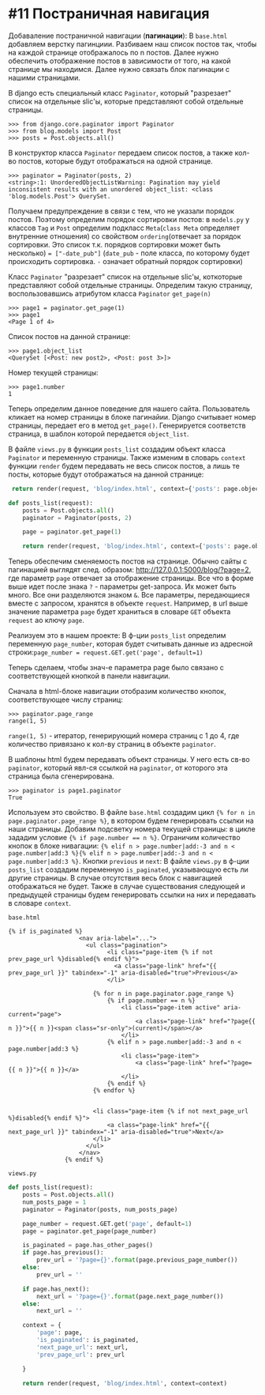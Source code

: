 # #11 Постраничная навигация
Добаваление постраничной навигации (**пагинации**):
В `base.html` добавляем верстку пагинциии. Разбиваем наш список постов так, чтобы на каждой странице отображалось по n постов. Далее нужно обеспечить отображение постов в зависимости от того, на какой странице мы находимся. Далее нужно связать блок пагинации с нашими страницами.

В django есть специальный класс `Paginator`, который "разрезает" список на отдельные slic'ы, которые представляют собой отдельные страницы.
```
>>> from django.core.paginator import Paginator
>>> from blog.models import Post
>>> posts = Post.objects.all()
```
В конструктор класса `Paginator` передаем список постов, а также кол-во постов, которые будут отображаться на одной странице.
```
>>> paginator = Paginator(posts, 2)
<string>:1: UnorderedObjectListWarning: Pagination may yield inconsistent results with an unordered object_list: <class 'blog.models.Post'> QuerySet.
```
Получаем предупреждение в связи с тем, что не указали порядок постов. Поэтому определим порядок сортировки постов: в `models.py` у классов `Tag` и `Post` определим подкласс `Meta`(`class Meta` определяет внутренние отношения) со свойством `ordering`(отвечает за порядок сортировки. Это список т.к. порядков сортировки может быть несколько) `= ["-date_pub"]` (`date_pub` - поле класса,
по которому будет происходить сортировка. `-` означает обратный порядок сортировки)

Класс `Paginator` "разрезает" список на отдельные slic'ы, коткоторые представляют собой отдельные страницы.
Определим такую страницу, воспользовавшись атрибутом класса `Paginator` `get_page(n)`
```
>>> page1 = paginator.get_page(1)
>>> page1
<Page 1 of 4>
```
Список постов на данной странице:
```
>>> page1.object_list
<QuerySet [<Post: new post2>, <Post: post 3>]>
```
Номер текущей страницы:
```
>>> page1.number
1
```

Теперь определим данное поведение для нашего сайта. Пользователь кликает на номер страницы в блоке пагинайии. Django считывает номер страницы, передает его в метод `get_page()`. Генерируется соответств страница, в шаблон которой передается `object_list`.

В файле `views.py` в функции `posts_list` создадим объект класса `Paginator` и переменную страницы.
Также изменим в словарь `context` функции `render` будем передавать не весь список постов, а лишь те посты, которые будут
отображаться на данной странице:
```python
 return render(request, 'blog/index.html', context={'posts': page.object_list})
```

```python
def posts_list(request):
    posts = Post.objects.all()
    paginator = Paginator(posts, 2)

    page = paginator.get_page(1)

    return render(request, 'blog/index.html', context={'posts': page.object_list})
```

Теперь обеспечим сменяемость постов на странице.
Обычно сайты с пагинацией выглядят след. образом:
http://127.0.0.1:5000/blog/?page=2, где параметр `page` отвечает за отображение страницы. Все что в форме выше идет после знака `?` - параметры get-запроса. Их может быть много. Все они разделяются знаком `&`. Все параметры, передающиеся вместе с запросом, хранятся в объекте `request`. Например, в url выше значение параметра `page` будет храниться в словаре `GET` объекта `request` ао ключу `page`.

Реализуем это в нашем проекте:
В ф-ции `posts_list` определим переменную `page_number`, которая будет считывать данные из адресной строки:`page_number = request.GET.get('page', default=1)`

Теперь сделаем, чтобы знач-е параметра page было связано с соответствующей кнопкой в панели навигации.

Сначала в html-блоке навигации отобразим количество кнопок, соответствующее числу страниц:
```
>>> paginator.page_range
range(1, 5)
``` 

`range(1, 5)` - итератор, генерирующий номера страниц с 1 до 4, где количество привязано к кол-ву страниц в объекте `paginator`.

В шаблоны html будем передавать объект страницы. У него есть св-во `paginator`, который явл-ся ссылкой на `paginator`, от которого эта страница была сгенерирована.
```
>>> paginator is page1.paginator
True
```
Используем это свойство. 
В файле `base.html` создадим цикл `{% for n in page.paginator.page_range %}`, в котором будем генерировать ссылки на наши страницы. Добавим подсветку номера текущей страницы: в цикле зададим условие `{% if page.number == n %}`. Ограничим количество кнопок в блоке нивагации: `{% elif n > page.number|add:-3 and n < page.number|add:3 %}{% elif n > page.number|add:-3 and n < page.number|add:3 %}`. Кнопки `previous` и `next`: В файле `views.py` в ф-ции `posts_list` создадим переменную `is_paginated`, указывающую есть ли другие страницы. В случае отсутствия весь блок с навигацией отображаться не будет. Также в случае существования следующей и предыдущей страницы будем генерировать ссылки на них и передавать в словаре `context`.

`base.html`
```django
{% if is_paginated %}
					<nav aria-label="...">
					  <ul class="pagination">
						    <li class="page-item {% if not prev_page_url %}disabled{% endif %}">
						      <a class="page-link" href="{{ prev_page_url }}" tabindex="-1" aria-disabled="true">Previous</a>
						    </li>

						{% for n in page.paginator.page_range %}
							{% if page.number == n %}
								<li class="page-item active" aria-current="page">
					                <a class="page-link" href="?page{{ n }}">{{ n }}<span class="sr-only">(current)</span></a>
					            </li>
							{% elif n > page.number|add:-3 and n < page.number|add:3 %}
								<li class="page-item">
									<a class="page-link" href="?page={{ n }}">{{ n }}</a>
								</li>
							{% endif %}
						{% endfor %}


					    <li class="page-item {% if not next_page_url %}disabled{% endif %}">
						    <a class="page-link" href="{{ next_page_url }}" tabindex="-1" aria-disabled="true">Next</a>
					    </li>
					  </ul>
					</nav>
				{% endif %}
```

`views.py`
```python
def posts_list(request):
    posts = Post.objects.all()
    num_posts_page = 1
    paginator = Paginator(posts, num_posts_page)

    page_number = request.GET.get('page', default=1)
    page = paginator.get_page(page_number)

    is_paginated = page.has_other_pages()
    if page.has_previous():
        prev_url = '?page={}'.format(page.previous_page_number())
    else:
        prev_url = ''

    if page.has_next():
        next_url = '?page={}'.format(page.next_page_number())
    else:
        next_url = ''

    context = {
        'page': page,
        'is_paginated': is_paginated,
        'next_page_url': next_url,
        'prev_page_url': prev_url

    }

    return render(request, 'blog/index.html', context=context)
```